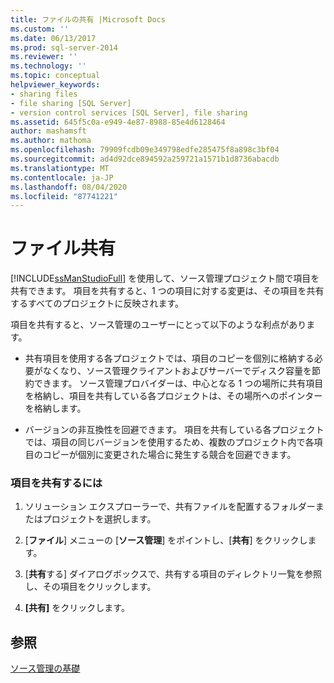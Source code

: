 ```yaml
---
title: ファイルの共有 |Microsoft Docs
ms.custom: ''
ms.date: 06/13/2017
ms.prod: sql-server-2014
ms.reviewer: ''
ms.technology: ''
ms.topic: conceptual
helpviewer_keywords:
- sharing files
- file sharing [SQL Server]
- version control services [SQL Server], file sharing
ms.assetid: 645f5c0a-e949-4e87-8988-85e4d6128464
author: mashamsft
ms.author: mathoma
ms.openlocfilehash: 79909fcdb09e349798edfe285475f8a898c3bf04
ms.sourcegitcommit: ad4d92dce894592a259721a1571b1d8736abacdb
ms.translationtype: MT
ms.contentlocale: ja-JP
ms.lasthandoff: 08/04/2020
ms.locfileid: "87741221"
---
```

# <a name="share-files"></a>ファイル共有
  [!INCLUDE[ssManStudioFull](../includes/ssmanstudiofull-md.md)] を使用して、ソース管理プロジェクト間で項目を共有できます。 項目を共有すると、1 つの項目に対する変更は、その項目を共有するすべてのプロジェクトに反映されます。  
  
 項目を共有すると、ソース管理のユーザーにとって以下のような利点があります。  
  
-   共有項目を使用する各プロジェクトでは、項目のコピーを個別に格納する必要がなくなり、ソース管理クライアントおよびサーバーでディスク容量を節約できます。 ソース管理プロバイダーは、中心となる 1 つの場所に共有項目を格納し、項目を共有している各プロジェクトは、その場所へのポインターを格納します。  
  
-   バージョンの非互換性を回避できます。 項目を共有している各プロジェクトでは、項目の同じバージョンを使用するため、複数のプロジェクト内で各項目のコピーが個別に変更された場合に発生する競合を回避できます。  
  
### <a name="to-share-an-item"></a>項目を共有するには  
  
1.  ソリューション エクスプローラーで、共有ファイルを配置するフォルダーまたはプロジェクトを選択します。  
  
2.  [**ファイル**] メニューの [**ソース管理**] をポイントし、[**共有**] をクリックします。  
  
3.  [**共有**する] ダイアログボックスで、共有する項目のディレクトリ一覧を参照し、その項目をクリックします。  
  
4.  **[共有]** をクリックします。  
  
## <a name="see-also"></a>参照  
 [ソース管理の基礎](../../2014/database-engine/source-control-basics.md)  
  
  
